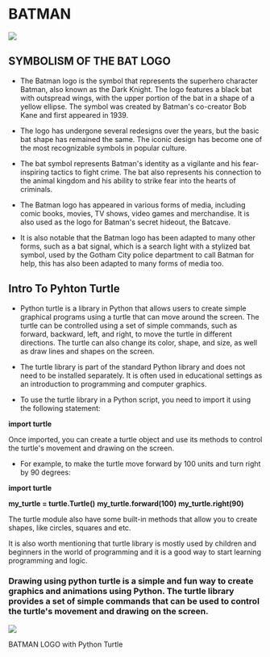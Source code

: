 # BATMAN

<img src="https://coolthemestores.com/wp-content/uploads/2022/04/the-batman-wallpaper-background.jpg">

<h2> SYMBOLISM OF THE BAT LOGO</h2>

* The Batman logo is the symbol that represents the superhero character Batman, also known as the Dark Knight. The logo features a black bat with outspread wings, with the upper portion of the bat in a shape of a yellow ellipse. The symbol was created by Batman's co-creator Bob Kane and first appeared in 1939.

* The logo has undergone several redesigns over the years, but the basic bat shape has remained the same. The iconic design has become one of the most recognizable symbols in popular culture.

* The bat symbol represents Batman's identity as a vigilante and his fear-inspiring tactics to fight crime. The bat also represents his connection to the animal kingdom and his ability to strike fear into the hearts of criminals.

* The Batman logo has appeared in various forms of media, including comic books, movies, TV shows, video games and merchandise. It is also used as the logo for Batman's secret hideout, the Batcave.

* It is also notable that the Batman logo has been adapted to many other forms, such as a bat signal, which is a search light with a stylized bat symbol, used by the Gotham City police department to call Batman for help, this has also been adapted to many forms of media too.


<h2> Intro To Pyhton Turtle </h2>

* Python turtle is a library in Python that allows users to create simple graphical programs using a turtle that can move around the screen. The turtle can be controlled using a set of simple commands, such as forward, backward, left, and right, to move the turtle in different directions. The turtle can also change its color, shape, and size, as well as draw lines and shapes on the screen.

* The turtle library is part of the standard Python library and does not need to be installed separately. It is often used in educational settings as an introduction to programming and computer graphics.

* To use the turtle library in a Python script, you need to import it using the following statement:

**import turtle**

Once imported, you can create a turtle object and use its methods to control the turtle's movement and drawing on the screen.

* For example, to make the turtle move forward by 100 units and turn right by 90 degrees:

**import turtle**

**my_turtle = turtle.Turtle()**
**my_turtle.forward(100)**
**my_turtle.right(90)**

The turtle module also have some built-in methods that allow you to create shapes, like circles, squares and etc.

It is also worth mentioning that turtle library is mostly used by children and beginners in the world of programming and it is a good way to start learning programming and logic.

<h3> Drawing using python turtle is a simple and fun way to create graphics and animations using Python. The turtle library provides a set of simple commands that can be used to control the turtle's movement and drawing on the screen. </h3>

<img src="https://user-images.githubusercontent.com/122405126/213015914-41c08c38-3ef3-4858-84b2-b0c65d1a520a.png">

BATMAN LOGO with Python Turtle
